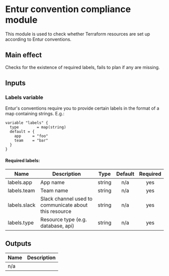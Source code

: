 # Entur convention compliance module

This module is used to check whether Terraform resources are set up according to Entur conventions.

## Main effect

Checks for the existence of required labels, fails to plan if any are missing.

## Inputs
### Labels variable
Entur's conventions require you to provide certain labels in the format of a map containing strings. E.g.:

```
variable "labels" {
  type        = map(string)
  default = {
    app     = "foo"
    team    = "bar"
  }
}
````

#### Required labels:

| Name | Description | Type | Default | Required |
|------|-------------|:----:|:-----:|:-----:|
| labels.app | App name | string | n/a | yes |
| labels.team | Team name | string | n/a | yes |
| labels.slack | Slack channel used to communicate about this resource | string | n/a | yes |
| labels.type | Resource type (e.g. database, api) | string | n/a | yes |

## Outputs

| Name | Description |
|------|-------------|
|  n/a |  |